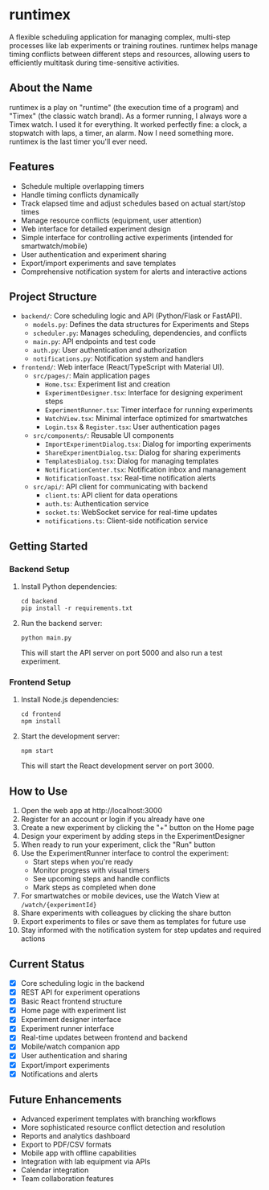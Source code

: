 # runtimex

A flexible scheduling application for managing complex, multi-step processes like lab experiments or training routines. runtimex helps manage timing conflicts between different steps and resources, allowing users to efficiently multitask during time-sensitive activities.

## About the Name

runtimex is a play on "runtime" (the execution time of a program) and "Timex" (the classic watch brand). As a former running, I always wore a Timex watch. I used it for everything. It worked perfectly fine: a clock, a stopwatch with laps, a timer, an alarm. Now I need something more. runtimex is the last timer you'll ever need.

## Features

*   Schedule multiple overlapping timers
*   Handle timing conflicts dynamically
*   Track elapsed time and adjust schedules based on actual start/stop times
*   Manage resource conflicts (equipment, user attention)
*   Web interface for detailed experiment design
*   Simple interface for controlling active experiments (intended for smartwatch/mobile)
*   User authentication and experiment sharing
*   Export/import experiments and save templates
*   Comprehensive notification system for alerts and interactive actions

## Project Structure

*   `backend/`: Core scheduling logic and API (Python/Flask or FastAPI).
    - `models.py`: Defines the data structures for Experiments and Steps
    - `scheduler.py`: Manages scheduling, dependencies, and conflicts
    - `main.py`: API endpoints and test code
    - `auth.py`: User authentication and authorization
    - `notifications.py`: Notification system and handlers
*   `frontend/`: Web interface (React/TypeScript with Material UI).
    - `src/pages/`: Main application pages
      - `Home.tsx`: Experiment list and creation
      - `ExperimentDesigner.tsx`: Interface for designing experiment steps
      - `ExperimentRunner.tsx`: Timer interface for running experiments
      - `WatchView.tsx`: Minimal interface optimized for smartwatches
      - `Login.tsx` & `Register.tsx`: User authentication pages
    - `src/components/`: Reusable UI components
      - `ImportExperimentDialog.tsx`: Dialog for importing experiments
      - `ShareExperimentDialog.tsx`: Dialog for sharing experiments
      - `TemplatesDialog.tsx`: Dialog for managing templates
      - `NotificationCenter.tsx`: Notification inbox and management
      - `NotificationToast.tsx`: Real-time notification alerts
    - `src/api/`: API client for communicating with backend
      - `client.ts`: API client for data operations
      - `auth.ts`: Authentication service
      - `socket.ts`: WebSocket service for real-time updates
      - `notifications.ts`: Client-side notification service

## Getting Started

### Backend Setup

1. Install Python dependencies:
   ```
   cd backend
   pip install -r requirements.txt
   ```

2. Run the backend server:
   ```
   python main.py
   ```
   This will start the API server on port 5000 and also run a test experiment.

### Frontend Setup

1. Install Node.js dependencies:
   ```
   cd frontend
   npm install
   ```

2. Start the development server:
   ```
   npm start
   ```
   This will start the React development server on port 3000.

## How to Use

1. Open the web app at http://localhost:3000
2. Register for an account or login if you already have one
3. Create a new experiment by clicking the "+" button on the Home page
4. Design your experiment by adding steps in the ExperimentDesigner
5. When ready to run your experiment, click the "Run" button
6. Use the ExperimentRunner interface to control the experiment:
   - Start steps when you're ready
   - Monitor progress with visual timers
   - See upcoming steps and handle conflicts
   - Mark steps as completed when done
7. For smartwatches or mobile devices, use the Watch View at `/watch/{experimentId}`
8. Share experiments with colleagues by clicking the share button
9. Export experiments to files or save them as templates for future use
10. Stay informed with the notification system for step updates and required actions

## Current Status

- [x] Core scheduling logic in the backend
- [x] REST API for experiment operations
- [x] Basic React frontend structure
- [x] Home page with experiment list
- [x] Experiment designer interface
- [x] Experiment runner interface
- [x] Real-time updates between frontend and backend
- [x] Mobile/watch companion app
- [x] User authentication and sharing
- [x] Export/import experiments
- [x] Notifications and alerts

## Future Enhancements

- Advanced experiment templates with branching workflows
- More sophisticated resource conflict detection and resolution
- Reports and analytics dashboard
- Export to PDF/CSV formats
- Mobile app with offline capabilities
- Integration with lab equipment via APIs
- Calendar integration
- Team collaboration features
